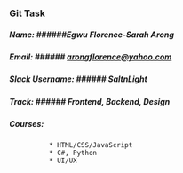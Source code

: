 ### Git Task


##### Name: ######Egwu Florence-Sarah Arong


##### Email: ###### arongflorence@yahoo.com


##### Slack Username: ###### SaltnLight


##### Track: ###### Frontend, Backend, Design


##### Courses: 
              * HTML/CSS/JavaScript 
              * C#, Python
              * UI/UX
